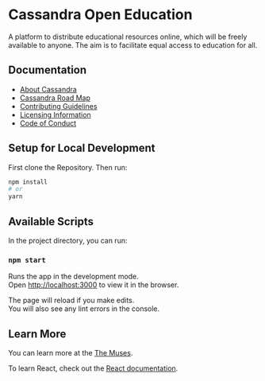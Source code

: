 # Cassandra Open Education

A platform to distribute educational resources online, which will be freely available to anyone. The aim is to facilitate equal access to education for all.

## Documentation

* [About Cassandra](untitled/cassandra-open-education.md)
* [Cassandra Road Map](untitled/cassandra-road-map.md)
* [Contributing Guidelines](untitled/contribution-guidlines.md)
* [Licensing Information](untitled/licensing-information.md)
* [Code of Conduct](https://)

## Setup for Local Development

First clone the Repository. Then run:

```bash
npm install 
# or
yarn
```

## Available Scripts

In the project directory, you can run:

### `npm start`

Runs the app in the development mode.  
 Open [http://localhost:3000](http://localhost:3000) to view it in the browser.

The page will reload if you make edits.  
 You will also see any lint errors in the console.

## Learn More

You can learn more at the [The Muses](https://the-muses.org).

To learn React, check out the [React documentation](https://reactjs.org/).

